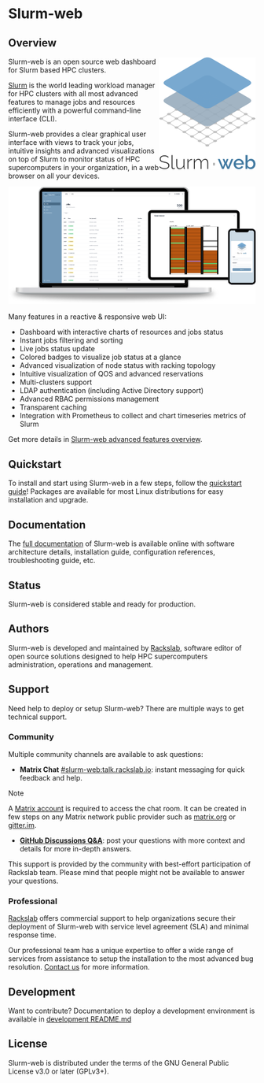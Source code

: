 # Slurm-web

## Overview

<img
  src="assets/logo/bitmaps/slurm-web_full_white_medium.png"
  alt="Slurm-web logo"
  align="right">

Slurm-web is an open source web dashboard for Slurm based HPC clusters.

[Slurm](https://slurm.schedmd.com/) is the world leading workload manager for
HPC clusters with all most advanced features to manage jobs and resources
efficiently with a powerful command-line interface (CLI).

Slurm-web provides a clear graphical user interface with views to track your
jobs, intuitive insights and advanced visualizations on top of Slurm to monitor
status of HPC supercomputers in your organization, in a web browser on all your
devices.

<p align="center">
<img
  src="assets/screenshots/assemblies/bitmaps/slurm-web_devices-medium.png"
  alt="Slurm-web on all devices"
  width="600px"
  style="margin: 0 auto;">
<p>

Many features in a reactive & responsive web UI:

* Dashboard with interactive charts of resources and jobs status
* Instant jobs filtering and sorting
* Live jobs status update
* Colored badges to visualize job status at a glance
* Advanced visualization of node status with racking topology
* Intuitive visualization of QOS and advanced reservations
* Multi-clusters support
* LDAP authentication (including Active Directory support)
* Advanced RBAC permissions management
* Transparent caching
* Integration with Prometheus to collect and chart timeseries metrics of Slurm

Get more details in
[Slurm-web advanced features overview](https://docs.rackslab.io/slurm-web/overview/overview.html).

## Quickstart

To install and start using Slurm-web in a few steps, follow the
[quickstart guide](https://docs.rackslab.io/slurm-web/install/quickstart.html)!
Packages are available for most Linux distributions for easy installation and
upgrade.

## Documentation

The [full documentation](https://docs.rackslab.io/slurm-web/) of Slurm-web is
available online with software architecture details, installation guide,
configuration references, troubleshooting guide, etc.

## Status

Slurm-web is considered stable and ready for production.

## Authors

Slurm-web is developed and maintained by [Rackslab](https://rackslab.io),
software editor of open source solutions designed to help HPC supercomputers
administration, operations and management.

## Support

Need help to deploy or setup Slurm-web? There are multiple ways to get technical
support.

### Community

Multiple community channels are available to ask questions:

* **Matrix Chat** [#slurm-web:talk.rackslab.io](https://matrix.to/#/#slurm-web:talk.rackslab.io):
  instant messaging for quick feedback and help.

> [!NOTE]
> A [Matrix account](https://matrix.org/docs/chat_basics/matrix-for-im/#creating-a-matrix-account)
> is required to access the chat room. It can be created in few steps on any
> Matrix network public provider such as [matrix.org](https://matrix.org) or
> [gitter.im](https://gitter.im/#apps).

* [**GitHub Discussions Q&A**](https://github.com/rackslab/slurm-web/discussions/categories/q-a):
  post your questions with more context and details for more in-depth answers.

This support is provided by the community with best-effort participation of
Rackslab team. Please mind that people might not be available to answer your
questions.

### Professional

[Rackslab](https://rackslab.io) offers commercial support to help organizations
secure their deployment of Slurm-web with service level agreement (SLA) and
minimal response time.

Our professional team has a unique expertise to offer a wide range of services
from assistance to setup the installation to the most advanced bug resolution.
[Contact us](https://rackslab.io/en/contact/) for more information.

## Development

Want to contribute? Documentation to deploy a development environment is
available in
[development README.md](https://github.com/rackslab/slurm-web/blob/main/dev/README.md)

## License

Slurm-web is distributed under the terms of the GNU General Public License v3.0
or later (GPLv3+).
